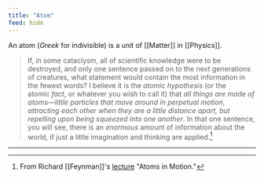 ```yaml
---
title: "Atom"
feed: hide
---
```


An atom (_Greek_ for indivisible) is a unit of [[Matter]] in [[Physics]]. 

> If, in some cataclysm, all of scientific knowledge were to be destroyed, and only one sentence passed on to the next generations of creatures, what statement would contain the most information in the fewest words? I believe it is the _atomic hypothesis_ (or the atomic _fact_, or whatever you wish to call it) that _all things are made of atoms—little particles that move around in perpetual motion, attracting each other when they are a little distance apart, but repelling upon being squeezed into one another_. In that one sentence, you will see, there is an _enormous_ amount of information about the world, if just a little imagination and thinking are applied.[^feynman-atom]


[^feynman-atom]: From Richard [[Feynman]]'s [lecture](https://www.feynmanlectures.caltech.edu/I_01.html) "Atoms in Motion."

---